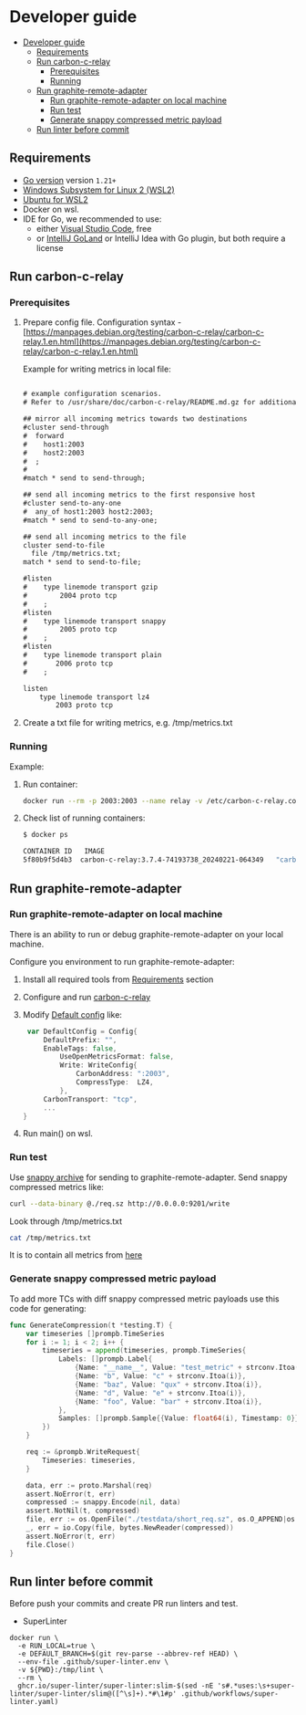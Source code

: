 # Developer guide

* [Developer guide](#developer-guide)
  * [Requirements](#requirements)
  * [Run carbon-c-relay](#run-carbon-c-relay)
    * [Prerequisites](#prerequisites)
    * [Running](#running)
  * [Run graphite-remote-adapter](#run-graphite-remote-adapter)
    * [Run graphite-remote-adapter on local machine](#run-graphite-remote-adapter-on-local-machine)
    * [Run test](#run-test)
    * [Generate snappy compressed metric payload](#generate-snappy-compressed-metric-payload)
  * [Run linter before commit](#run-linter-before-commit)

## Requirements

* [Go version](https://go.dev/dl/) version `1.21+`
* [Windows Subsystem for Linux 2 (WSL2)](https://docs.microsoft.com/en-us/windows/wsl/install)
* [Ubuntu for WSL2](https://canonical-ubuntu-wsl.readthedocs-hosted.com/en/latest/guides/install-ubuntu-wsl2/)
* Docker on wsl.
* IDE for Go, we recommended to use:
  * either [Visual Studio Code](https://code.visualstudio.com/), free
  * or [IntelliJ GoLand](https://www.jetbrains.com/go/) or IntelliJ Idea with Go plugin, but both require a license

## Run carbon-c-relay

### Prerequisites

1. Prepare config file. Configuration syntax - [https://manpages.debian.org/testing/carbon-c-relay/carbon-c-relay.1.en.html](https://manpages.debian.org/testing/carbon-c-relay/carbon-c-relay.1.en.html)

   Example for writing metrics in local file:

   ```txt

   # example configuration scenarios.
   # Refer to /usr/share/doc/carbon-c-relay/README.md.gz for additional examples!

   ## mirror all incoming metrics towards two destinations
   #cluster send-through
   #  forward
   #    host1:2003
   #    host2:2003
   #  ;
   #
   #match * send to send-through;

   ## send all incoming metrics to the first responsive host
   #cluster send-to-any-one
   #  any_of host1:2003 host2:2003;
   #match * send to send-to-any-one;

   ## send all incoming metrics to the file
   cluster send-to-file
     file /tmp/metrics.txt;
   match * send to send-to-file;

   #listen
   #    type linemode transport gzip
   #        2004 proto tcp
   #    ;
   #listen
   #    type linemode transport snappy
   #        2005 proto tcp
   #    ;
   #listen
   #    type linemode transport plain
   #       2006 proto tcp
   #    ;

   listen
       type linemode transport lz4
           2003 proto tcp

   ```

2. Create a txt file for writing metrics, e.g. /tmp/metrics.txt

### Running

Example:

1. Run container:

    ```bash
    docker run --rm -p 2003:2003 --name relay -v /etc/carbon-c-relay.conf:/etc/carbon-c-relay.conf:ro -v /tmp/metrics.txt:/tmp/metrics.txt %link to carbon relay artifact% -f /etc/carbon-c-relay.conf
    ```

2. Check list of running containers:

    ```bash
    $ docker ps

    CONTAINER ID   IMAGE                                                                                                                 COMMAND                  CREATED         STATUS         PORTS                                       NAMES
    5f80b9f5d4b3  carbon-c-relay:3.7.4-74193738_20240221-064349   "carbon-c-relay -f …"   7 seconds ago   Up 6 seconds   0.0.0.0:2003->2003/tcp, :::2003->2003/tcp   relay
    ```

## Run graphite-remote-adapter

### Run graphite-remote-adapter on local machine

There is an ability to run or debug graphite-remote-adapter on your local machine.

Configure you environment to run graphite-remote-adapter:

1. Install all required tools from [Requirements](#requirements) section
2. Configure and run [carbon-c-relay](#run-carbon-c-relay)
3. Modify [Default config](../../../client/graphite/config/config.go#L66) like:

   ```go
    var DefaultConfig = Config{
        DefaultPrefix: "",
        EnableTags: false,
            UseOpenMetricsFormat: false,
            Write: WriteConfig{
                CarbonAddress: ":2003",
                CompressType:  LZ4,
            },
        CarbonTransport: "tcp",
        ...
   }
   ```

4. Run main() on wsl.

### Run test

Use [snappy archive](../../../client/graphite/test/testdata/req.sz) for sending to graphite-remote-adapter.
Send snappy compressed metrics like:

```bash
curl --data-binary @./req.sz http://0.0.0.0:9201/write
```

Look through /tmp/metrics.txt

```bash
cat /tmp/metrics.txt
```

It is to contain all metrics from [here](../../../client/graphite/test/testdata/sample.txt)

### Generate snappy compressed metric payload

To add more TCs with diff snappy compressed metric payloads use this code for generating:

```go
func GenerateCompression(t *testing.T) {
    var timeseries []prompb.TimeSeries
    for i := 1; i < 2; i++ {
        timeseries = append(timeseries, prompb.TimeSeries{
            Labels: []prompb.Label{
                {Name: "__name__", Value: "test_metric" + strconv.Itoa(i)},
                {Name: "b", Value: "c" + strconv.Itoa(i)},
                {Name: "baz", Value: "qux" + strconv.Itoa(i)},
                {Name: "d", Value: "e" + strconv.Itoa(i)},
                {Name: "foo", Value: "bar" + strconv.Itoa(i)},
            },
            Samples: []prompb.Sample{{Value: float64(i), Timestamp: 0}},
        })
    }

    req := &prompb.WriteRequest{
        Timeseries: timeseries,
    }

    data, err := proto.Marshal(req)
    assert.NoError(t, err)
    compressed := snappy.Encode(nil, data)
    assert.NotNil(t, compressed)
    file, err := os.OpenFile("./testdata/short_req.sz", os.O_APPEND|os.O_CREATE|os.O_WRONLY, 0644)
    _, err = io.Copy(file, bytes.NewReader(compressed))
    assert.NoError(t, err)
    file.Close()
}
```
## Run linter before commit
Before push your commits and create PR run linters and test.
* SuperLinter
```shell
docker run \
  -e RUN_LOCAL=true \
  -e DEFAULT_BRANCH=$(git rev-parse --abbrev-ref HEAD) \
  --env-file .github/super-linter.env \
  -v ${PWD}:/tmp/lint \
  --rm \
  ghcr.io/super-linter/super-linter:slim-$(sed -nE 's#.*uses:\s+super-linter/super-linter/slim@([^\s]+).*#\1#p' .github/workflows/super-linter.yaml)
```
